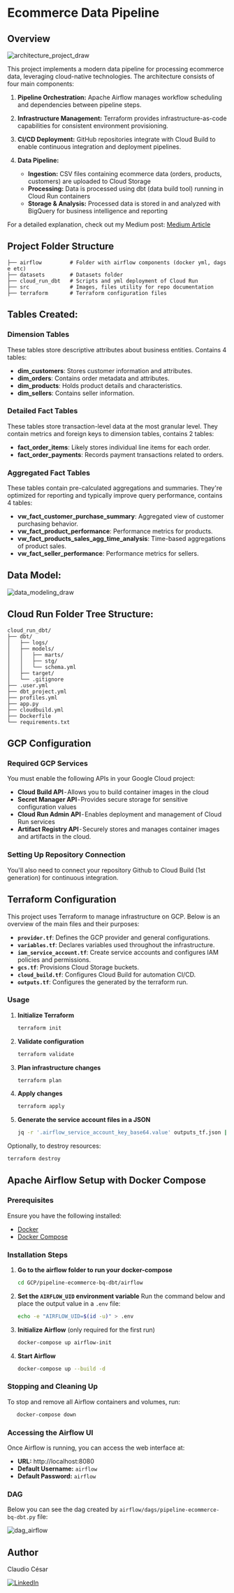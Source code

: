 
# Ecommerce Data Pipeline

## Overview
![architecture_project_draw](./src/pipeline_architecture.png)

This project implements a modern data pipeline for processing ecommerce data, leveraging cloud-native technologies. The architecture consists of four main components:

1. **Pipeline Orchestration:** Apache Airflow manages workflow scheduling and dependencies between pipeline steps.

2. **Infrastructure Management:** Terraform provides infrastructure-as-code capabilities for consistent environment provisioning.

3. **CI/CD Deployment:** GitHub repositories integrate with Cloud Build to enable continuous integration and deployment pipelines.

4. **Data Pipeline:**
   - **Ingestion:** CSV files containing ecommerce data (orders, products, customers) are uploaded to Cloud Storage
   - **Processing:** Data is processed using dbt (data build tool) running in Cloud Run containers
   - **Storage & Analysis:** Processed data is stored in and analyzed with BigQuery for business intelligence and reporting


For a detailed explanation, check out my Medium post: [Medium Article](https://medium.com/@claudiofilho22/end-to-end-data-engineering-project-using-dbt-bigquery-cloud-run-eae10e0c7dc3)


## Project Folder Structure
```
├── airflow         # Folder with airflow components (docker yml, dags e etc)
├── datasets        # Datasets folder
├── cloud_run_dbt   # Scripts and yml deployment of Cloud Run
├── src             # Images, files utility for repo documentation
├── terraform       # Terraform configuration files
```

## **Tables Created:**
### Dimension Tables
These tables store descriptive attributes about business entities. Contains 4 tables:
- **dim_customers**: Stores customer information and attributes.
- **dim_orders**: Contains order metadata and attributes.
- **dim_products**: Holds product details and characteristics.
- **dim_sellers**: Contains seller information.

### Detailed Fact Tables
These tables store transaction-level data at the most granular level. They contain metrics and foreign keys to dimension tables, contains 2 tables:

- **fact_order_items**: Likely stores individual line items for each order.
- **fact_order_payments**: Records payment transactions related to orders.

### Aggregated Fact Tables
These tables contain pre-calculated aggregations and summaries. They're optimized for reporting and typically improve query performance, contains 4 tables:

- **vw_fact_customer_purchase_summary**: Aggregated view of customer purchasing behavior.
- **vw_fact_product_performance**: Performance metrics for products.
- **vw_fact_products_sales_agg_time_analysis**: Time-based aggregations of product sales.
- **vw_fact_seller_performance**: Performance metrics for sellers.

## **Data Model:**
![data_modeling_draw](./src/data_modeling.png)


## **Cloud Run Folder Tree Structure:**
```plaintext
cloud_run_dbt/
├── dbt/
│   ├── logs/
│   ├── models/
│   │   ├── marts/
│   │   ├── stg/
│   │   └── schema.yml
│   ├── target/
│   └── .gitignore
├── .user.yml
├── dbt_project.yml
├── profiles.yml
├── app.py
├── cloudbuild.yml
├── Dockerfile
└── requirements.txt
```

## GCP Configuration
### Required GCP Services
You must enable the following APIs in your Google Cloud project:
- **Cloud Build API** - Allows you to build container images in the cloud
- **Secret Manager API** - Provides secure storage for sensitive configuration values
- **Cloud Run Admin API** - Enables deployment and management of Cloud Run services
- **Artifact Registry API** - Securely stores and manages container images and artifacts in the cloud.

### Setting Up Repository Connection
You'll also need to connect your repository Github to Cloud Build (1st generation) for continuous integration.


## Terraform Configuration

This project uses Terraform to manage infrastructure on GCP. Below is an overview of the main files and their purposes:

- **`provider.tf`**: Defines the GCP provider and general configurations.  
- **`variables.tf`**: Declares variables used throughout the infrastructure.  
- **`iam_service_account.tf`**: Create service accounts and configures IAM policies and permissions.  
- **`gcs.tf`**: Provisions Cloud Storage buckets.  
- **`cloud_build.tf`**: Configures Cloud Build for automation CI/CD.  
- **`outputs.tf`**: Configures the generated by the terraform run.  


### Usage

1. **Initialize Terraform**  
   ```sh
   terraform init
   ```
2. **Validate configuration**  
   ```sh
   terraform validate
   ```
3. **Plan infrastructure changes**  
   ```sh
   terraform plan
   ```
4. **Apply changes**  
   ```sh
   terraform apply
   ```
5. **Generate the service account files in a JSON**  
   ```sh
   jq -r '.airflow_service_account_key_base64.value' outputs_tf.json | base64 --decode > ../airflow/keys/airflow_service_account.json
   ```

Optionally, to destroy resources:  
```sh
terraform destroy
```


## Apache Airflow Setup with Docker Compose

### Prerequisites
Ensure you have the following installed:
- [Docker](https://docs.docker.com/get-docker/)
- [Docker Compose](https://docs.docker.com/compose/install/)

### Installation Steps

1. **Go to the airflow folder to run your docker-compose**
   ```sh
   cd GCP/pipeline-ecommerce-bq-dbt/airflow
   ```

2. **Set the `AIRFLOW_UID` environment variable**
   Run the command below and place the output value in a `.env` file:
   ```sh
   echo -e "AIRFLOW_UID=$(id -u)" > .env
   ```

3. **Initialize Airflow** (only required for the first run)
   ```sh
   docker-compose up airflow-init
   ```

4. **Start Airflow**
   ```sh
   docker-compose up --build -d
   ```

### Stopping and Cleaning Up

To stop and remove all Airflow containers and volumes, run:
```sh
   docker-compose down
```

### Accessing the Airflow UI
Once Airflow is running, you can access the web interface at:
- **URL:** http://localhost:8080
- **Default Username:** `airflow`
- **Default Password:** `airflow`

### DAG
Below you can see the dag created by `airflow/dags/pipeline-ecommerce-bq-dbt.py` file:


![dag_airflow](./src/dag_airflow.png)


## Author
Claudio César

[![LinkedIn](https://img.shields.io/badge/LinkedIn-Profile-blue?logo=linkedin)](https://www.linkedin.com/in/claudio-c%C3%A9sar-506961164/)


